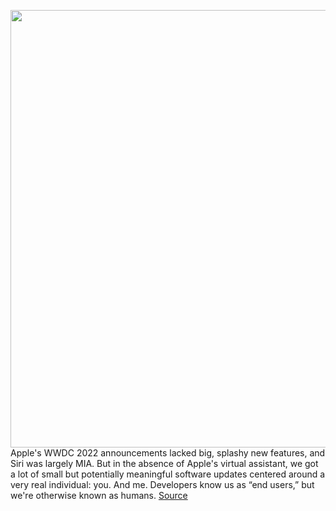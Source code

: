 <img src='https://cdn.vox-cdn.com/thumbor/v_UpoI5ShAxK3ddy6SahfhbRFjg=/0x0:2040x1360/1200x800/filters:focal(857x517:1183x843)/cdn.vox-cdn.com/uploads/chorus_image/image/70952668/vpavic_210917_4760_0702.0.jpg' width='700px' /><br/>
Apple's WWDC 2022 announcements lacked big, splashy new features, and Siri was largely MIA. But in the absence of Apple's virtual assistant, we got a lot of small but potentially meaningful software updates centered around a very real individual: you. And me. Developers know us as “end users,” but we're otherwise known as humans.
<a href='https://www.theverge.com/23158417/apple-wwdc-2022-ios-ipados-16-macos-ventura-imessage-mail-undo-send'> Source <a/>